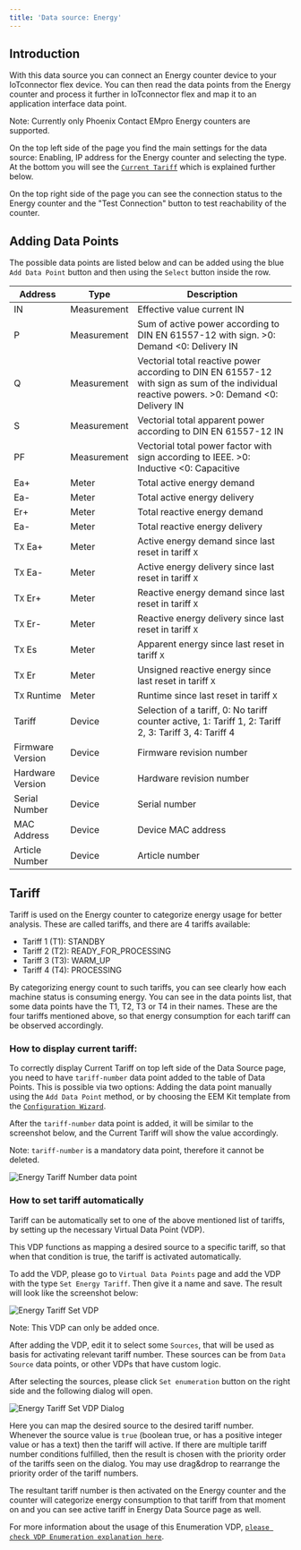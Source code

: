 ```yaml
---
title: 'Data source: Energy'
---
```


## Introduction

With this data source you can connect an Energy counter device to your IoTconnector flex device. You can then read the data points from the Energy counter and process it further in IoTconnector flex and map it to an application interface data point.

Note: Currently only Phoenix Contact EMpro Energy counters are supported.

On the top left side of the page you find the main settings for the data source: Enabling, IP address for the Energy counter and selecting the type. At the bottom you will see the [`Current Tariff`](Energy.md#tariff) which is explained further below.

On the top right side of the page you can see the connection status to the Energy counter and the "Test Connection" button to test reachability of the counter.

## Adding Data Points

The possible data points are listed below and can be added using the blue `Add Data Point` button and then using the `Select` button inside the row.

| Address          | Type        | Description                                                                                                                                |
| ---------------- | ----------- | ------------------------------------------------------------------------------------------------------------------------------------------ |
| IN               | Measurement | Effective value current IN                                                                                                                 |
| P                | Measurement | Sum of active power according to DIN EN 61557-12 with sign. >0: Demand <0: Delivery IN                                                     |
| Q                | Measurement | Vectorial total reactive power according to DIN EN 61557-12 with sign as sum of the individual reactive powers. >0: Demand <0: Delivery IN |
| S                | Measurement | Vectorial total apparent power according to DIN EN 61557-12 IN                                                                             |
| PF               | Measurement | Vectorial total power factor with sign according to IEEE. >0: Inductive <0: Capacitive                                                     |
| Ea+              | Meter       | Total active energy demand                                                                                                                 |
| Ea-              | Meter       | Total active energy delivery                                                                                                               |
| Er+              | Meter       | Total reactive energy demand                                                                                                               |
| Ea-              | Meter       | Total reactive energy delivery                                                                                                             |
| T`X` Ea+         | Meter       | Active energy demand since last reset in tariff `X`                                                                                        |
| T`X` Ea-         | Meter       | Active energy delivery since last reset in tariff `X`                                                                                      |
| T`X` Er+         | Meter       | Reactive energy demand since last reset in tariff `X`                                                                                      |
| T`X` Er-         | Meter       | Reactive energy delivery since last reset in tariff `X`                                                                                    |
| T`X` Es          | Meter       | Apparent energy since last reset in tariff `X`                                                                                             |
| T`X` Er          | Meter       | Unsigned reactive energy since last reset in tariff `X`                                                                                    |
| T`X` Runtime     | Meter       | Runtime since last reset in tariff `X`                                                                                                     |
| Tariff           | Device      | Selection of a tariff, 0: No tariff counter active, 1: Tariff 1, 2: Tariff 2, 3: Tariff 3, 4: Tariff 4                                     |
| Firmware Version | Device      | Firmware revision number                                                                                                                   |
| Hardware Version | Device      | Hardware revision number                                                                                                                   |
| Serial Number    | Device      | Serial number                                                                                                                              |
| MAC Address      | Device      | Device MAC address                                                                                                                         |
| Article Number   | Device      | Article number                                                                                                                             |

## Tariff

Tariff is used on the Energy counter to categorize energy usage for better analysis. These are called tariffs, and there are 4 tariffs available:

- Tariff 1 (T1): STANDBY
- Tariff 2 (T2): READY_FOR_PROCESSING
- Tariff 3 (T3): WARM_UP
- Tariff 4 (T4): PROCESSING

By categorizing energy count to such tariffs, you can see clearly how each machine status is consuming energy. You can see in the data points list, that some data points have the T1, T2, T3 or T4 in their names. These are the four tariffs mentioned above, so that energy consumption for each tariff can be observed accordingly.

### How to display current tariff:

To correctly display Current Tariff on top left side of the Data Source page, you need to have `tariff-number` data point added to the table of Data Points. This is possible via two options: Adding the data point manually using the `Add Data Point` method, or by choosing the EEM Kit template from the [`Configuration Wizard`](GettingStarted.md#configuration-wizard).

After the `tariff-number` data point is added, it will be similar to the screenshot below, and the Current Tariff will show the value accordingly.

Note: `tariff-number` is a mandatory data point, therefore it cannot be deleted.

![Energy Tariff Number data point](/img/datasource/EnergyTariffNumberDatapoint.png)

### How to set tariff automatically

Tariff can be automatically set to one of the above mentioned list of tariffs, by setting up the necessary Virtual Data Point (VDP).

This VDP functions as mapping a desired source to a specific tariff, so that when that condition is true, the tariff is activated automatically.

To add the VDP, please go to `Virtual Data Points` page and add the VDP with the type `Set Energy Tariff`. Then give it a name and save. The result will look like the screenshot below:

![Energy Tariff Set VDP](/img/datasource/EnergyTariffVdp.png)

Note: This VDP can only be added once.

After adding the VDP, edit it to select some `Sources`, that will be used as basis for activating relevant tariff number. These sources can be from `Data Source` data points, or other VDPs that have custom logic.

After selecting the sources, please click `Set enumeration` button on the right side and the following dialog will open.

![Energy Tariff Set VDP Dialog](/img/datasource/EnergyTariffVdpDialog.png)

Here you can map the desired source to the desired tariff number. Whenever the source value is `true` (boolean true, or has a positive integer value or has a text) then the tariff will active. If there are multiple tariff number conditions fulfilled, then the result is chosen with the priority order of the tariffs seen on the dialog. You may use drag&drop to rearrange the priority order of the tariff numbers.

The resultant tariff number is then activated on the Energy counter and the counter will categorize energy consumption to that tariff from that moment on and you can see active tariff in Energy Data Source page as well.

For more information about the usage of this Enumeration VDP, [`please check VDP Enumeration explanation here`](VirtualDataPoints.md#enumeration).

